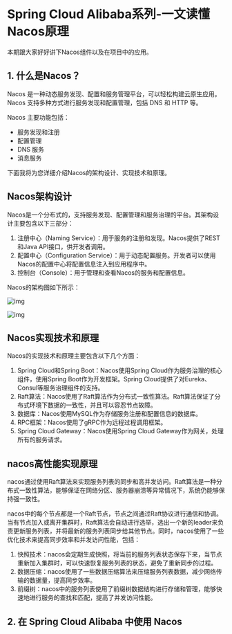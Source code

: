 # Spring Cloud Alibaba系列-一文读懂Nacos原理

本期跟大家好好讲下Nacos组件以及在项目中的应用。

## 1. 什么是Nacos？

Nacos 是一种动态服务发现、配置和服务管理平台，可以轻松构建云原生应用。Nacos 支持多种方式进行服务发现和配置管理，包括 DNS 和 HTTP 等。

Nacos 主要功能包括：

- 服务发现和注册
- 配置管理
- DNS 服务
- 消息服务

下面我将为您详细介绍Nacos的架构设计、实现技术和原理。

## Nacos架构设计

Nacos是一个分布式的，支持服务发现、配置管理和服务治理的平台。其架构设计主要包含以下三部分：

1. 注册中心（Naming Service）：用于服务的注册和发现。Nacos提供了REST和Java API接口，供开发者调用。
2. 配置中心（Configuration Service）：用于动态配置服务。开发者可以使用Nacos的配置中心将配置信息注入到应用程序中。
3. 控制台（Console）：用于管理和查看Nacos的服务和配置信息。

Nacos的架构图如下所示：



![img](http://img.an520.com/test/v2-85e6a8886d411ba319ebcee2da3282b5_720w.webp)



![img](http://img.an520.com/test/v2-2c9542868592f3d42fe822d9d13538a2_720w.webp)



## Nacos实现技术和原理

Nacos的实现技术和原理主要包含以下几个方面：

1. Spring Cloud和Spring Boot：Nacos使用Spring Cloud作为服务治理的核心组件，使用Spring Boot作为开发框架。Spring Cloud提供了对Eureka、Consul等服务治理组件的支持。
2. Raft算法：Nacos使用了Raft算法作为分布式一致性算法。Raft算法保证了分布式环境下数据的一致性，并且可以容忍节点故障。
3. 数据库：Nacos使用MySQL作为存储服务注册和配置信息的数据库。
4. RPC框架：Nacos使用了gRPC作为远程过程调用框架。
5. Spring Cloud Gateway：Nacos使用Spring Cloud Gateway作为网关，处理所有的服务请求。

## nacos高性能实现原理

nacos通过使用Raft算法来实现服务列表的同步和高并发访问。Raft算法是一种分布式一致性算法，能够保证在网络分区、服务器崩溃等异常情况下，系统仍能够保持强一致性。

nacos中的每个节点都是一个Raft节点，节点之间通过Raft协议进行通信和协调。当有节点加入或离开集群时，Raft算法会自动进行选举，选出一个新的leader来负责更新服务列表，并将最新的服务列表同步给其他节点。同时，nacos使用了一些优化技术来提高同步效率和并发访问性能，包括：

1. 快照技术：nacos会定期生成快照，将当前的服务列表状态保存下来，当节点重新加入集群时，可以快速恢复服务列表的状态，避免了重新同步的过程。
2. 数据压缩：nacos使用了一些数据压缩算法来压缩服务列表数据，减少网络传输的数据量，提高同步效率。
3. 前缀树：nacos中的服务列表使用了前缀树数据结构进行存储和管理，能够快速地进行服务的查找和匹配，提高了并发访问性能。

## 2. 在 Spring Cloud Alibaba 中使用 Nacos